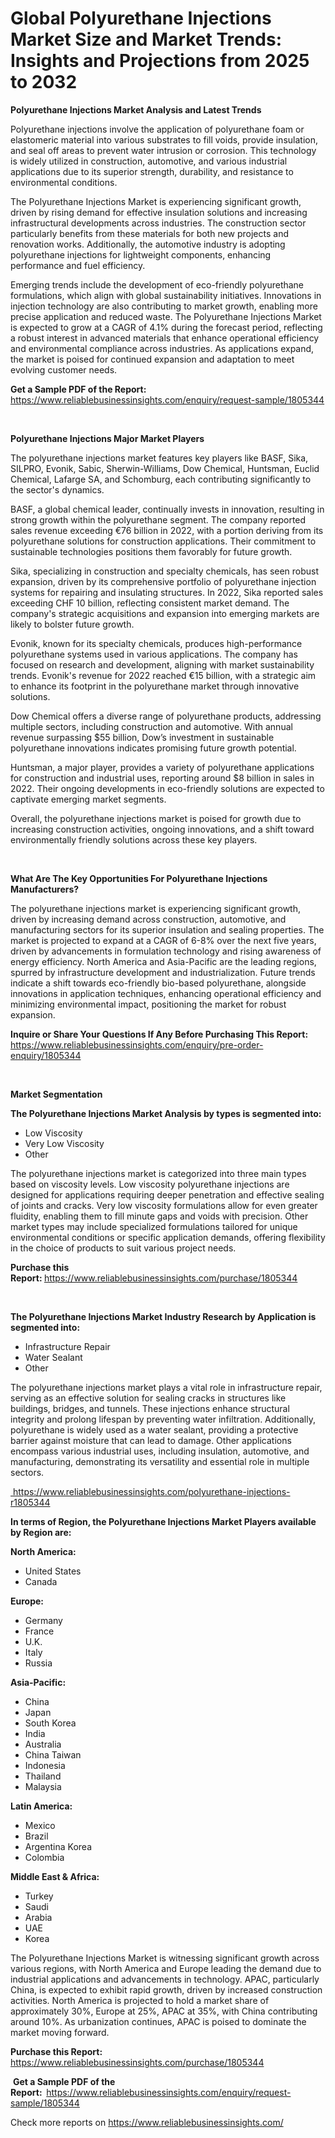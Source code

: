 <p><h1>Global Polyurethane Injections Market Size and Market Trends: Insights and Projections from 2025 to 2032</h1></p><p><strong>Polyurethane Injections Market Analysis and Latest Trends</strong></p>
<p><p>Polyurethane injections involve the application of polyurethane foam or elastomeric material into various substrates to fill voids, provide insulation, and seal off areas to prevent water intrusion or corrosion. This technology is widely utilized in construction, automotive, and various industrial applications due to its superior strength, durability, and resistance to environmental conditions.</p><p>The Polyurethane Injections Market is experiencing significant growth, driven by rising demand for effective insulation solutions and increasing infrastructural developments across industries. The construction sector particularly benefits from these materials for both new projects and renovation works. Additionally, the automotive industry is adopting polyurethane injections for lightweight components, enhancing performance and fuel efficiency.</p><p>Emerging trends include the development of eco-friendly polyurethane formulations, which align with global sustainability initiatives. Innovations in injection technology are also contributing to market growth, enabling more precise application and reduced waste. The Polyurethane Injections Market is expected to grow at a CAGR of 4.1% during the forecast period, reflecting a robust interest in advanced materials that enhance operational efficiency and environmental compliance across industries. As applications expand, the market is poised for continued expansion and adaptation to meet evolving customer needs.</p></p>
<p><strong>Get a Sample PDF of the Report:&nbsp;</strong> <a href="https://www.reliablebusinessinsights.com/enquiry/request-sample/1805344?utm_campaign=116&utm_medium=2&utm_source=Github&utm_content=ia&utm_term=30012025&utm_id=polyurethane-injections">https://www.reliablebusinessinsights.com/enquiry/request-sample/1805344</a></p>
<p>&nbsp;</p>
<p><strong>Polyurethane Injections Major Market Players</strong></p>
<p><p>The polyurethane injections market features key players like BASF, Sika, SILPRO, Evonik, Sabic, Sherwin-Williams, Dow Chemical, Huntsman, Euclid Chemical, Lafarge SA, and Schomburg, each contributing significantly to the sector's dynamics.</p><p>BASF, a global chemical leader, continually invests in innovation, resulting in strong growth within the polyurethane segment. The company reported sales revenue exceeding €76 billion in 2022, with a portion deriving from its polyurethane solutions for construction applications. Their commitment to sustainable technologies positions them favorably for future growth.</p><p>Sika, specializing in construction and specialty chemicals, has seen robust expansion, driven by its comprehensive portfolio of polyurethane injection systems for repairing and insulating structures. In 2022, Sika reported sales exceeding CHF 10 billion, reflecting consistent market demand. The company's strategic acquisitions and expansion into emerging markets are likely to bolster future growth.</p><p>Evonik, known for its specialty chemicals, produces high-performance polyurethane systems used in various applications. The company has focused on research and development, aligning with market sustainability trends. Evonik's revenue for 2022 reached €15 billion, with a strategic aim to enhance its footprint in the polyurethane market through innovative solutions.</p><p>Dow Chemical offers a diverse range of polyurethane products, addressing multiple sectors, including construction and automotive. With annual revenue surpassing $55 billion, Dow’s investment in sustainable polyurethane innovations indicates promising future growth potential.</p><p>Huntsman, a major player, provides a variety of polyurethane applications for construction and industrial uses, reporting around $8 billion in sales in 2022. Their ongoing developments in eco-friendly solutions are expected to captivate emerging market segments.</p><p>Overall, the polyurethane injections market is poised for growth due to increasing construction activities, ongoing innovations, and a shift toward environmentally friendly solutions across these key players.</p></p>
<p>&nbsp;</p>
<p><strong>What Are The Key Opportunities For Polyurethane Injections Manufacturers?</strong></p>
<p><p>The polyurethane injections market is experiencing significant growth, driven by increasing demand across construction, automotive, and manufacturing sectors for its superior insulation and sealing properties. The market is projected to expand at a CAGR of 6-8% over the next five years, driven by advancements in formulation technology and rising awareness of energy efficiency. North America and Asia-Pacific are the leading regions, spurred by infrastructure development and industrialization. Future trends indicate a shift towards eco-friendly bio-based polyurethane, alongside innovations in application techniques, enhancing operational efficiency and minimizing environmental impact, positioning the market for robust expansion.</p></p>
<p><strong>Inquire or Share Your Questions If Any Before Purchasing This Report:</strong> <a href="https://www.reliablebusinessinsights.com/enquiry/pre-order-enquiry/1805344?utm_campaign=116&utm_medium=2&utm_source=Github&utm_content=ia&utm_term=30012025&utm_id=polyurethane-injections">https://www.reliablebusinessinsights.com/enquiry/pre-order-enquiry/1805344</a></p>
<p>&nbsp;</p>
<p><strong>Market Segmentation</strong></p>
<p><strong>The Polyurethane Injections Market Analysis by types is segmented into:</strong></p>
<p><ul><li>Low Viscosity</li><li>Very Low Viscosity</li><li>Other</li></ul></p>
<p><p>The polyurethane injections market is categorized into three main types based on viscosity levels. Low viscosity polyurethane injections are designed for applications requiring deeper penetration and effective sealing of joints and cracks. Very low viscosity formulations allow for even greater fluidity, enabling them to fill minute gaps and voids with precision. Other market types may include specialized formulations tailored for unique environmental conditions or specific application demands, offering flexibility in the choice of products to suit various project needs.</p></p>
<p><strong>Purchase this Report:&nbsp;</strong><a href="https://www.reliablebusinessinsights.com/purchase/1805344?utm_campaign=116&utm_medium=2&utm_source=Github&utm_content=ia&utm_term=30012025&utm_id=polyurethane-injections">https://www.reliablebusinessinsights.com/purchase/1805344</a></p>
<p>&nbsp;</p>
<p><strong>The Polyurethane Injections Market Industry Research by Application is segmented into:</strong></p>
<p><ul><li>Infrastructure Repair</li><li>Water Sealant</li><li>Other</li></ul></p>
<p><p>The polyurethane injections market plays a vital role in infrastructure repair, serving as an effective solution for sealing cracks in structures like buildings, bridges, and tunnels. These injections enhance structural integrity and prolong lifespan by preventing water infiltration. Additionally, polyurethane is widely used as a water sealant, providing a protective barrier against moisture that can lead to damage. Other applications encompass various industrial uses, including insulation, automotive, and manufacturing, demonstrating its versatility and essential role in multiple sectors.</p></p>
<p><a href="https://www.reliablebusinessinsights.com/polyurethane-injections-r1805344?utm_campaign=116&utm_medium=2&utm_source=Github&utm_content=ia&utm_term=30012025&utm_id=polyurethane-injections">&nbsp;https://www.reliablebusinessinsights.com/polyurethane-injections-r1805344</a></p>
<p><strong>In terms of Region, the Polyurethane Injections Market Players available by Region are:</strong></p>
<p>
    <p> <strong> North America: </strong>
        <ul>
            <li>United States</li>
            <li>Canada</li>
        </ul>
        </p> 
    <p> <strong> Europe: </strong>
        <ul>
            <li>Germany</li>
            <li>France</li>
            <li>U.K.</li>
            <li>Italy</li>
            <li>Russia</li>
        </ul>
        </p> 
    <p> <strong> Asia-Pacific: </strong>
        <ul>
            <li>China</li>
            <li>Japan</li>
            <li>South Korea</li>
            <li>India</li>
            <li>Australia</li>
            <li>China Taiwan</li>
            <li>Indonesia</li>
            <li>Thailand</li>
            <li>Malaysia</li>
        </ul>
        </p> 
    <p> <strong> Latin America: </strong>
        <ul>
            <li>Mexico</li>
            <li>Brazil</li>
            <li>Argentina Korea</li>
            <li>Colombia</li>
        </ul>
        </p> 
    <p> <strong> Middle East & Africa: </strong>
        <ul>
            <li>Turkey</li>
            <li>Saudi</li>
            <li>Arabia</li>
            <li>UAE</li>
            <li>Korea</li>
        </ul>
    </p>
    </p>
<p><p>The Polyurethane Injections Market is witnessing significant growth across various regions, with North America and Europe leading the demand due to industrial applications and advancements in technology. APAC, particularly China, is expected to exhibit rapid growth, driven by increased construction activities. North America is projected to hold a market share of approximately 30%, Europe at 25%, APAC at 35%, with China contributing around 10%. As urbanization continues, APAC is poised to dominate the market moving forward.</p></p>
<p><strong>Purchase this Report: </strong><a href="https://www.reliablebusinessinsights.com/purchase/1805344?utm_campaign=116&utm_medium=2&utm_source=Github&utm_content=ia&utm_term=30012025&utm_id=polyurethane-injections">https://www.reliablebusinessinsights.com/purchase/1805344</a></p>
<p>&nbsp;<strong>Get a Sample PDF of the Report:&nbsp;&nbsp;</strong><a href="https://www.reliablebusinessinsights.com/enquiry/request-sample/1805344?utm_campaign=116&utm_medium=2&utm_source=Github&utm_content=ia&utm_term=30012025&utm_id=polyurethane-injections">https://www.reliablebusinessinsights.com/enquiry/request-sample/1805344</a></p>
<p><strong></strong></p>
<p>Check more reports on <a href="https://www.reliablebusinessinsights.com/?utm_campaign=116&utm_medium=2&utm_source=Github&utm_content=ia&utm_term=30012025&utm_id=polyurethane-injections">https://www.reliablebusinessinsights.com/</a></p>